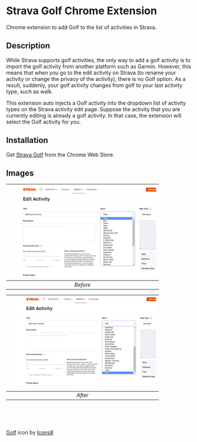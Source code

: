 # Strava Golf Chrome Extension
Chrome extension to add Golf to the list of activities in Strava.

## Description

While Strava supports golf activities, the only way to add a golf activity is to import the golf activity from another platform such as Garmin. However, this means that when you go to the edit activity on Strava (to rename your activity or change the privacy of the activity), there is no Golf option. As a result, suddenly, your golf activity changes from golf to your last activity type, such as walk.

This extension auto injects a Golf activity into the dropdown list of activity types on the Strava activity edit page. Suppose the activity that you are currently editing is already a golf activity. In that case, the extension will select the Golf activity for you.

## Installation

Get [Strava Golf](https://chrome.google.com/webstore/detail/strava-golf/miapificdlbegddpaadhnniggaomcnim) from the Chrome Web Store.

## Images


| <img src="images/GolfEditBefore.png" alt="Before" width="400" /> |
|:--:|
| *Before* |

| <img src="images/GolfEditAfter.png" alt="After" width="400" /> |
|:--:|
| *After* |

<br/><br/><br/>
  
<a target="_blank" href="https://icons8.com/icon/9767/golf">Golf</a> icon by <a target="_blank" href="https://icons8.com">Icons8</a>
